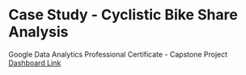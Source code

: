 # Case Study - Cyclistic Bike Share Analysis
Google Data Analytics Professional Certificate - Capstone Project
[Dashboard Link](https://github.com/tangy-tornado/Case-Study---Bellabeat-Fitness-Tracker-Data-Analysis/blob/main/Google%20Data%20Analytics%20Capstone%20-%20BellaBeat%20Case%20Study.pbix)
